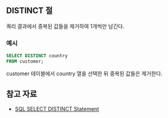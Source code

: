 ## DISTINCT 절

쿼리 결과에서 중복된 값들을 제거하여 1개씩만 남긴다.

### 예시

``` sql
SELECT DISTINCT country
FROM customer;
```

customer 테이블에서 country 열을 선택한 뒤 중복된 값들은 제거한다.

## 참고 자료

- [SQL SELECT DISTINCT Statement](https://www.w3schools.com/sql/sql_distinct.asp)